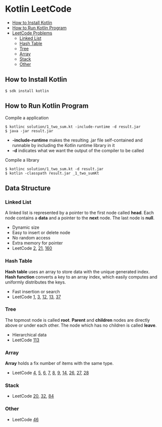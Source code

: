 # Kotlin LeetCode
- [How to Install Kotlin](#how-to-install-kotlin)    
- [How to Run Kotlin Program](#how-to-run-kotlin-program)    
- [LeetCode Problems](https://leetcode.com/problemset/all/)    
    * [Linked List](#linked-list)
    * [Hash Table](#hash-table)
    * [Tree](#tree)
    * [Array](#array)
    * [Stack](#stack)
    * [Other](#other)

## How to Install Kotlin

    $ sdk install kotlin 

## How to Run Kotlin Program 
Compile a application

    $ kotlinc solution/1_two_sum.kt -include-runtime -d result.jar
    $ java -jar result.jar

+ **-include-runtime** makes the resulting .jar file self-contained and runnable by including the Kotlin runtime library in it
+ **-d** indicates what we want the output of the compiler to be called

Compile a library

    $ kotlinc solution/1_two_sum.kt -d result.jar
    $ kotlin -classpath result.jar _1_two_sumKt
    
## Data Structure

### Linked List
A linked list is represented by a pointer to the first node called **head**.
Each node contains a **data** and a pointer to the **next** node. 
The last node is **null**.
- Dynamic size
- Easy to insert or delete node
- No random access
- Extra memory for pointer
- LeetCode
[2](https://leetcode.com/problems/add-two-numbers/description/),
[21](https://leetcode.com/problems/merge-two-sorted-lists/description/),
[160](https://leetcode.com/problems/intersection-of-two-linked-lists/#/description)

### Hash Table
**Hash table** uses an array to store data with the unique generated index.
**Hash function** converts a key to an array index, 
which easily computes and uniformly distributes the keys.
- Fast insertion or search
- LeetCode
[1](https://leetcode.com/problems/two-sum/description/),
[3](https://leetcode.com/problems/longest-substring-without-repeating-characters/description/),
[12](https://leetcode.com/problems/integer-to-roman/description/),
[13](https://leetcode.com/problems/roman-to-integer/description/),
[37](https://leetcode.com/problems/sudoku-solver/#/description)

### Tree
The topmost node is called **root**. 
**Parent** and **children** nodes are directly above or under each other.
The node which has no children is called **leave**.
- Hierarchical data
- LeetCode
[113](https://leetcode.com/problems/path-sum-ii/#/description)

### Array
**Array** holds a fix number of items with the same type.
- LeetCode
[4](https://leetcode.com/problems/median-of-two-sorted-arrays/description/),
[5](https://leetcode.com/problems/longest-palindromic-substring/description/),
[6](https://leetcode.com/problems/zigzag-conversion/description/),
[7](https://leetcode.com/problems/reverse-integer/description/),
[8](https://leetcode.com/problems/string-to-integer-atoi/description/),
[9](https://leetcode.com/problems/palindrome-number/description/),
[14](https://leetcode.com/problems/longest-common-prefix/description/),
[26](https://leetcode.com/problems/remove-duplicates-from-sorted-array/description/), 
[27](https://leetcode.com/problems/remove-element/description/),
[28](https://leetcode.com/problems/implement-strstr/description/)

### Stack
- LeetCode
[20](https://leetcode.com/problems/valid-parentheses/description/),
[32](https://leetcode.com/problems/longest-valid-parentheses/#/description),
[84](https://leetcode.com/problems/largest-rectangle-in-histogram/#/description)

### Other
- LeetCode
[46](https://leetcode.com/problems/permutations/#/description)
